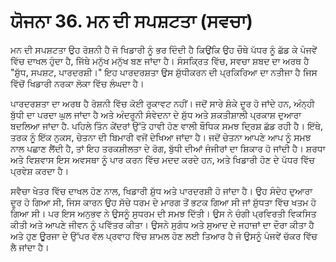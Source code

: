 # ਯੋਜਨਾ 36. ਮਨ ਦੀ ਸਪਸ਼ਟਤਾ (ਸਵਚਾ)

ਮਨ ਦੀ ਸਪਸ਼ਟਤਾ ਉਹ ਰੋਸ਼ਨੀ ਹੈ ਜੋ ਖਿਡਾਰੀ ਨੂੰ ਭਰ ਦਿੰਦੀ ਹੈ ਕਿਉਂਕਿ ਉਹ ਚੌਥੇ ਪੱਧਰ ਨੂੰ ਛੱਡ ਕੇ ਪੰਜਵੇਂ ਵਿੱਚ ਦਾਖਲ ਹੁੰਦਾ ਹੈ, ਜਿੱਥੇ ਮਨੁੱਖ ਮਨੁੱਖ ਬਣ ਜਾਂਦਾ ਹੈ। ਸੰਸਕ੍ਰਿਤ ਵਿੱਚ, ਸਵਚਾ ਸ਼ਬਦ ਦਾ ਅਰਥ ਹੈ "ਸ਼ੁੱਧ, ਸਪਸ਼ਟ, ਪਾਰਦਰਸ਼ੀ।" ਇਹ ਪਾਰਦਰਸ਼ਤਾ ਉਸ ਸ਼ੁੱਧੀਕਰਨ ਦੀ ਪ੍ਰਕਿਰਿਆ ਦਾ ਨਤੀਜਾ ਹੈ ਜਿਸ ਵਿੱਚੋਂ ਖਿਡਾਰੀ ਨਰਕਾ ਲੋਕਾ ਵਿੱਚ ਲੰਘਦਾ ਹੈ।

ਪਾਰਦਰਸ਼ਤਾ ਦਾ ਅਰਥ ਹੈ ਰੋਸ਼ਨੀ ਵਿੱਚ ਕੋਈ ਰੁਕਾਵਟ ਨਹੀਂ। ਜਦੋਂ ਸਾਰੇ ਸ਼ੰਕੇ ਦੂਰ ਹੋ ਜਾਂਦੇ ਹਨ, ਅੰਨ੍ਹੀ ਬੁੱਧੀ ਦਾ ਪਰਦਾ ਘੁਲ ਜਾਂਦਾ ਹੈ ਅਤੇ ਅੰਦਰੂਨੀ ਸੰਵੇਦਨਾ ਦੇ ਸ਼ੁੱਧ ਅਤੇ ਸ਼ਕਤੀਸ਼ਾਲੀ ਪ੍ਰਕਾਸ਼ ਦੁਆਰਾ ਬਦਲਿਆ ਜਾਂਦਾ ਹੈ. ਪਹਿਲੇ ਤਿੰਨ ਕੇਂਦਰਾਂ ਉੱਤੇ ਹਾਵੀ ਹੋਣ ਵਾਲੀ ਬੌਧਿਕ ਸਮਝ ਦ੍ਰਿਸ਼ ਛੱਡ ਰਹੀ ਹੈ। ਇੱਥੇ, ਤਰਕ ਨੂੰ ਇੱਕ ਨੁਕਸ, ਚੇਤਨਾ ਦੀ ਬਿਮਾਰੀ ਵਜੋਂ ਦੇਖਿਆ ਜਾਂਦਾ ਹੈ। ਜਦੋਂ ਚੇਤਨਾ ਆਪਣੇ ਆਪ ਨੂੰ ਸਮਝ ਨਾਲ ਪਛਾਣ ਲੈਂਦੀ ਹੈ, ਤਾਂ ਇਹ ਤਰਕਸ਼ੀਲਤਾ ਦੇ ਰੋਗ, ਬੁੱਧੀ ਦੀਆਂ ਜੰਜੀਰਾਂ ਦਾ ਸ਼ਿਕਾਰ ਹੋ ਜਾਂਦੀ ਹੈ। ਸ਼ਰਧਾ ਅਤੇ ਵਿਸ਼ਵਾਸ ਇਸ ਅਵਸਥਾ ਨੂੰ ਪਾਰ ਕਰਨ ਵਿੱਚ ਮਦਦ ਕਰਦੇ ਹਨ, ਅਤੇ ਖਿਡਾਰੀ ਹੋਣ ਦੇ ਪੱਧਰ ਵਿੱਚ ਪ੍ਰਵੇਸ਼ ਕਰਦਾ ਹੈ।

ਸਵੈਚਾ ਖੇਤਰ ਵਿੱਚ ਦਾਖਲ ਹੋਣ ਨਾਲ, ਖਿਡਾਰੀ ਸ਼ੁੱਧ ਅਤੇ ਪਾਰਦਰਸ਼ੀ ਹੋ ਜਾਂਦਾ ਹੈ। ਉਹ ਸੰਦੇਹ ਦੁਆਰਾ ਦੂਰ ਹੋ ਗਿਆ ਸੀ, ਜਿਸ ਕਾਰਨ ਉਹ ਸੱਚੇ ਧਰਮ ਦੇ ਮਾਰਗ ਤੋਂ ਭਟਕ ਗਿਆ ਸੀ ਜਾਂ ਸ਼ੁੱਧਤਾ ਵਿੱਚ ਖਤਮ ਹੋ ਗਿਆ ਸੀ। ਪਰ ਇਸ ਅਨੁਭਵ ਨੇ ਉਸਨੂੰ ਸੁਧਰਮ ਦੀ ਸਮਝ ਦਿੱਤੀ। ਉਸ ਨੇ ਚੰਗੀ ਪ੍ਰਵਿਰਤੀ ਵਿਕਸਿਤ ਕੀਤੀ ਅਤੇ ਆਪਣੇ ਜੀਵਨ ਨੂੰ ਪਵਿੱਤਰ ਕੀਤਾ। ਉਸਨੇ ਸੁਗੰਧ ਅਤੇ ਸੁਆਦ ਦੇ ਜਹਾਜ਼ਾਂ ਦਾ ਦੌਰਾ ਕੀਤਾ ਹੈ ਅਤੇ ਹੁਣ ਊਰਜਾ ਦੇ ਉੱਪਰ ਵੱਲ ਪ੍ਰਵਾਹ ਵਿੱਚ ਸ਼ਾਮਲ ਹੋਣ ਲਈ ਤਿਆਰ ਹੈ ਜੋ ਉਸਨੂੰ ਪੰਜਵੇਂ ਚੱਕਰ ਵਿੱਚ ਲੈ ਜਾਂਦਾ ਹੈ।
